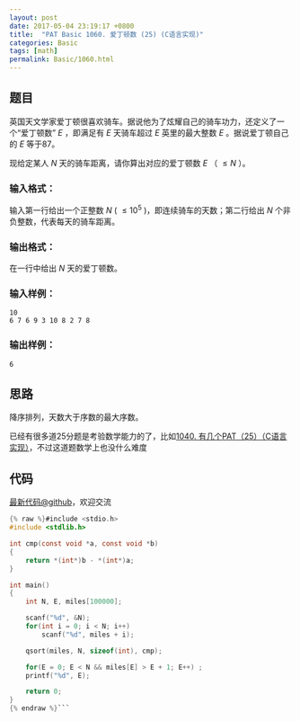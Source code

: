 ```yaml
---
layout: post
date: 2017-05-04 23:19:17 +0800
title:  "PAT Basic 1060. 爱丁顿数 (25) (C语言实现)"
categories: Basic
tags: [math]
permalink: Basic/1060.html
---
```


## 题目

英国天文学家爱丁顿很喜欢骑车。据说他为了炫耀自己的骑车功力，还定义了一个“爱丁顿数” $E$ ，即满足有 $E$ 天骑车超过 $E$ 英里的最大整数 $E$
。据说爱丁顿自己的 $E$ 等于87。

现给定某人 $N$ 天的骑车距离，请你算出对应的爱丁顿数 $E$ （ $\le N$ ）。

### 输入格式：

输入第一行给出一个正整数 $N$ ( $\le 10^5$ )，即连续骑车的天数；第二行给出 $N$ 个非负整数，代表每天的骑车距离。

### 输出格式：

在一行中给出 $N$ 天的爱丁顿数。

### 输入样例：

    
    
    10
    6 7 6 9 3 10 8 2 7 8
    

### 输出样例：

    
    
    6
    



## 思路


降序排列，天数大于序数的最大序数。

已经有很多道25分题是考验数学能力的了，比如[1040. 有几个PAT（25）（C语言实现）](http://www.jianshu.com/p/65291de1906b)，不过这道题数学上也没什么难度

## 代码

[最新代码@github](https://github.com/OliverLew/PAT/blob/master/PATBasic/1060.c)，欢迎交流
```c
{% raw %}#include <stdio.h>
#include <stdlib.h>

int cmp(const void *a, const void *b)
{
    return *(int*)b - *(int*)a;
}

int main()
{
    int N, E, miles[100000];

    scanf("%d", &N);
    for(int i = 0; i < N; i++)
        scanf("%d", miles + i);

    qsort(miles, N, sizeof(int), cmp);

    for(E = 0; E < N && miles[E] > E + 1; E++) ;
    printf("%d", E);

    return 0;
}
{% endraw %}```